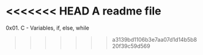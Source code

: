 <<<<<<< HEAD
A readme file
=======
0x01. C - Variables, if, else, while
>>>>>>> a3139bd1106b3e7aa07d1d14b5b820f39c59d569
